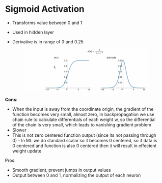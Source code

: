 # Sigmoid Activation

* Transforms value between 0 and 1
* Used in hidden layer
*   Derivative is in range of 0 and 0.25

    <figure><img src=".gitbook/assets/image (17).png" alt=""><figcaption></figcaption></figure>

**Cons:**

* When the input is away from the coordinate origin, the gradient of the function becomes very small, almost zero,  In backpropagation we use chain rule to calculate differentials of each weight w, so the differential of the chain is very small, which leads to vanishing gradient problem
* Slower
* This is not zero centered function output (since its not passing through 0) - In ML we do standard scalar so it becomes 0 centered, so if data is 0 centered and function is also 0 centered then it will result in effecient weight update

Pros:

* Smooth gradient, prevent jumps in output values
* Output between 0 and 1, normalizing the output of each neuron

